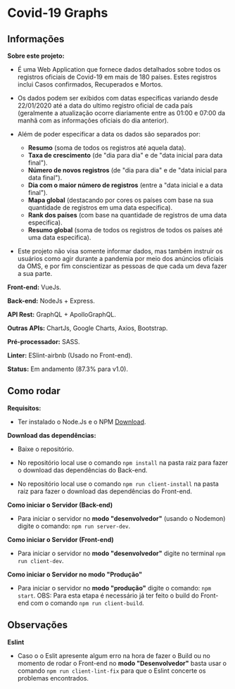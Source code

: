 
# Covid-19 Graphs

## Informações
**Sobre este projeto:**
- É uma Web Application que fornece dados detalhados sobre todos os registros oficiais de Covid-19 em mais de 180 países. Estes registros inclui Casos confirmados, Recuperados e Mortos.

- Os dados podem ser exibidos com datas especificas variando desde 22/01/2020 até a data do ultimo registro oficial de cada país (geralmente a atualização ocorre diariamente entre as 01:00 e 07:00 da manhã com as informações oficiais do dia anterior).

- Além de poder especificar a data os dados são separados por:
  - **Resumo** (soma de todos os registros até aquela data).
  - **Taxa de crescimento** (de "dia para dia" e de "data inicial para data final").
  - **Número de novos registros** (de "dia para dia" e de "data inicial para data final").
  - **Dia com o maior número de registros** (entre a "data inicial e a data final").
  - **Mapa global** (destacando por cores os países com base na sua quantidade de registros em uma data especifica).
  - **Rank dos países** (com base na quantidade de registros de uma data especifica).
   - **Resumo global** (soma de todos os registros de todos os países até uma data especifica).

- Este projeto não visa somente informar dados, mas também instruir os usuários como agir durante a pandemia por meio dos anúncios oficiais da OMS, e por fim conscientizar as pessoas de que cada um deva fazer a sua parte.

**Front-end:** VueJs.

**Back-end:** NodeJs + Express.

**API Rest:** GraphQL + ApolloGraphQL.

**Outras APIs:** ChartJs, Google Charts, Axios, Bootstrap.

**Pré-processador:** SASS.

**Linter:** ESlint-airbnb (Usado no Front-end).

**Status:** Em andamento (87.3% para v1.0).

## Como rodar
**Requisitos:**
- Ter instalado o Node.Js e o NPM [Download](https://nodejs.org/en/download/).

**Download das dependências:**
- Baixe o repositório.

- No repositório local use o comando `npm install` na pasta raiz para fazer o download das dependências do Back-end.

- No repositório local use o comando `npm run client-install` na pasta raiz para fazer o download das dependências do Front-end.

**Como iniciar o Servidor (Back-end)**
- Para iniciar o servidor no **modo "desenvolvedor"** (usando o Nodemon) digite o comando: `npm run server-dev`.

**Como iniciar o Servidor (Front-end)**
- Para iniciar o servidor no **modo "desenvolvedor"** digite no terminal `npm run client-dev`.

**Como iniciar o Servidor no modo "Produção"**
- Para iniciar o servidor no **modo "produção"** digite o comando: `npm start`.
OBS: Para esta etapa é necessário já ter feito o build do Front-end com o comando `npm run client-build`.

## Observações
**Eslint**
- Caso o o Eslit apresente algum erro na hora de fazer o Build ou no momento de rodar o Front-end no **modo "Desenvolvedor"** basta usar o comando `npm run client-lint-fix` para que o Eslint concerte os problemas encontrados.